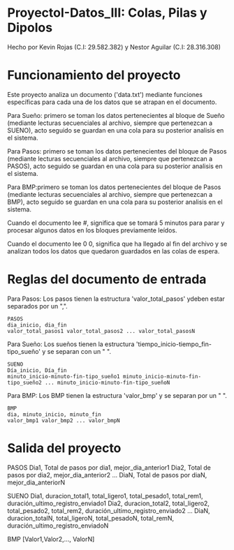 # ProyectoI-Datos_III: Colas, Pilas y Dipolos

Hecho por Kevin Rojas (C.I: 29.582.382) y Nestor Aguilar (C.I: 28.316.308)

# Funcionamiento del proyecto

Este proyecto analiza un documento ('data.txt') mediante funciones específicas para cada una de los datos que se atrapan en el documento.

Para Sueño: primero se toman los datos pertenecientes al bloque de Sueño (mediante lecturas secuenciales al archivo, siempre que pertenezcan a SUENO), acto seguido se guardan en una cola para su posterior analisis en el sistema.

Para Pasos: primero se toman los datos pertenecientes del bloque de Pasos (mediante lecturas secuenciales al archivo, siempre que pertenezcan a PASOS), acto seguido se guardan en una cola para su posterior analisis en el sistema.

Para BMP:primero se toman los datos pertenecientes del bloque de Pasos (mediante lecturas secuenciales al archivo, siempre que pertenezcan a BMP), acto seguido se guardan en una cola para su posterior analisis en el sistema.

Cuando el documento lee #, significa que se tomará 5 minutos para parar y procesar algunos datos en los bloques previamente leídos.

Cuando el documento lee 0 0, significa que ha llegado al fin del archivo y se analizan todos los datos que quedaron guardados en las colas de espera. 

# Reglas del documento de entrada

Para Pasos: Los pasos tienen la estructura 'valor_total_pasos' ydeben estar separados por un ",".
	
	PASOS
	dia_inicio, dia_fin
	valor_total_pasos1 valor_total_pasos2 ... valor_total_pasosN  

Para Sueño: Los sueños tienen la estructura 'tiempo_inicio-tiempo_fin-tipo_sueño' y se separan con un " ".

	SUENO
	Día_inicio, Día_fin
	minuto_inicio-minuto-fin-tipo_sueño1 minuto_inicio-minuto-fin-tipo_sueño2 ... minuto_inicio-minuto-fin-tipo_sueñoN

Para BMP: Los BMP tienen la estructura 'valor_bmp' y se separan por un " ".

	BMP
	dia, minuto_inicio, minuto_fin 
	valor_bmp1 valor_bmp2 ... valor_bmpN
# Salida del proyecto

PASOS
Dia1, Total de pasos por dia1, mejor_dia_anterior1
Dia2, Total de pasos por dia2, mejor_dia_anterior2
...
DiaN, Total de pasos por diaN, mejor_dia_anteriorN

SUENO
Dia1, duracion_total1, total_ligero1, total_pesado1, total_rem1, duración_ultimo_registro_enviado1
Dia2, duracion_total2, total_ligero2, total_pesado2, total_rem2, duración_ultimo_registro_enviado2
...
DiaN, duracion_totalN, total_ligeroN, total_pesadoN, total_remN, duración_ultimo_registro_enviadoN

BMP
[Valor1,Valor2,..., ValorN]